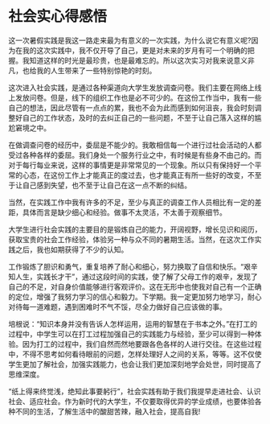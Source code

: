 # 社会实心得感悟
这一次暑假实践是我这一路走来最为有意义的一次实践，为什么说它有意义呢?因为在我的这次实践中，我不仅开导了自己，更是对未来的岁月有可一个明确的把握。我知道这样的时光是最珍贵，也是最难忘的。所以这次实习对我来说意义非凡，也给我的人生带来了一些特别惊艳的时刻。

这次进入社会实践，是通过各种渠道向大学生发放调查问卷。我们主要在网络上线上发放问卷。但是，线下的组织工作也是必不可少的。在这份工作当中，我有一些自己的想法，因此尽管有一点点的累，我也不会为此而感到如何沮丧，我会时刻调整好自己的工作状态，及时的去纠正自己的一些问题，不至于让自己落入这样的尴尬窘境之中。

在做调查问卷的经历中，委屈是不能少的。我敢相信每一个进行过社会活动的人都受过各种各样的委屈。我们身处一个服务行业之中，有时候是有些身不由己的。而对于每行每业来说，这样的事情更是非常常见的一个现象。所以只有保持好一个平常的心态，在这份工作上才能真正的度过去，也才能真正有所一些好的改变，不至于让自己感到失望，也不至于让自己在这一点不断的纠结。

当然，在实践工作中我有许多的不足，至少与真正的调查工作人员相比有一定的差距，具体而言是缺少细心和经验。做事不太灵活，不太善于观察细节。

大学生进行社会实践的主要目的是锻炼自己的能力，开阔视野，增长见识和阅历，获取宝贵的社会工作经验，体验另一种与众不同的暑期生活。当然，在这次工作实践之后，我也如期获得了不少的认知。

工作锻炼了胆识和勇气，重复培养了耐心和细心，努力换取了自信和快乐。“艰辛知人生，实践长才干”，通过这段时间的实践，使了解了父母工作的艰辛，发现了自己的不足，对自身价值能够进行客观评价。这在无形中也使我对自己有一个正确的定位，增强了我努力学习的信心和毅力。下学期。我一定更加努力地学习，耐心对待每一道难题，遇到困难时不气不馁，尽全力做好自己应该做的事。

培根说：“知识本身并没有告诉人怎样运用，运用的智慧在于书本之外。”在打工的过程中，中学生可以在打工过程加强自己的实践能力与经验，至少可以得到一种体验。因为打工的过程中，我们自然而然地要跟各色各样的人进行交往。在这些过程中，不得不思考如何看待眼前的问题，怎样处理好人之间的关系，等等。这不仅使学生更加了解社会，加强实践能力，也会让我们更加深刻地学会处世，同时提高了思维深度。

“纸上得来终觉浅，绝知此事要躬行”，社会实践有助于我们我提早走进社会、认识社会、适应社会。作为新时代的大学生，不仅要取得优异的学业成绩，也要体验各种不同的生活，了解生活中的酸甜苦辣，融入社会，提高自我!